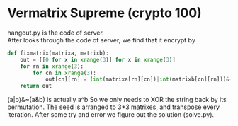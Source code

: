 # Vermatrix Supreme (crypto 100)
hangout.py is the code of server.  
After looks through the code of server, we find that it encrypt by  
``` python
def fixmatrix(matrixa, matrixb):
    out = [[0 for x in xrange(3)] for x in xrange(3)]    
    for rn in xrange(3):
        for cn in xrange(3):
            out[cn][rn] = (int(matrixa[rn][cn])|int(matrixb[cn][rn]))&~(int(matrixa[rn][cn])&int(matrixb[cn][rn]))
    return out
```
(a|b)&~(a&b) is actually a^b
So we only needs to XOR the string back by its permutation. The seed is arranged to 3*3 matrixes, and transpose every iteration. After some try and error we figure out the solution (solve.py).
